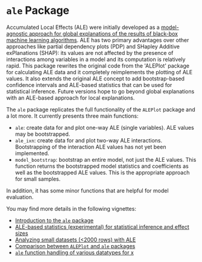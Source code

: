 # `ale` Package

Accumulated Local Effects (ALE) were initially developed as a [model-agnostic approach for global explanations of the results of black-box machine learning algorithms](https://www.doi.org/10.1111/rssb.12377 "Apley, Daniel W., and Jingyu Zhu. 'Visualizing the effects of predictor variables in black box supervised learning models.' Journal of the Royal Statistical Society Series B: Statistical Methodology 82.4 (2020): 1059-1086"). ALE has two primary advantages over other approaches like partial dependency plots (PDP) and SHapley Additive exPlanations (SHAP): its values are not affected by the presence of interactions among variables in a model and its computation is relatively rapid. This package rewrites the original code from the 'ALEPlot' package for calculating ALE data and it completely reimplements the plotting of ALE values. It also extends the original ALE concept to add bootstrap-based confidence intervals and ALE-based statistics that can be used for statistical inference. Future versions hope to go beyond global explanations with an ALE-based approach for local explanations.

The `ale` package replicates the full functionality of the `ALEPlot` package and a lot more. It currently presents three main functions:

-   `ale`: create data for and plot one-way ALE (single variables). ALE values may be bootstrapped.
-   `ale_ixn`: create data for and plot two-way ALE interactions. Bootstrapping of the interaction ALE values has not yet been implemented.
-   `model_bootstrap`: bootstrap an entire model, not just the ALE values. This function returns the bootstrapped model statistics and coefficients as well as the bootstrapped ALE values. This is the appropriate approach for small samples.

In addition, it has some minor functions that are helpful for model evaluation.

You may find more details in the following vignettes:

-   [Introduction to the `ale` package](vignettes/intro.Rmd)
-   [ALE-based statistics (experimental) for statistical inference and effect sizes](vignettes/statistics.Rmd)
-   [Analyzing small datasets (\<2000 rows) with ALE](vignettes/small_datasets.Rmd)
-   [Comparison between `ALEPlot` and `ale` packages](vignettes/ALEPlot.Rmd)
-   [`ale` function handling of various datatypes for x](vignettes/x_datatypes.Rmd)
